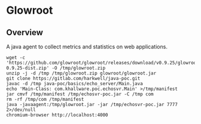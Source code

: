 Glowroot
=================
Overview
---------------
A java agent to collect metrics and statistics on web applications.

```shell
wget -c 'https://github.com/glowroot/glowroot/releases/download/v0.9.25/glowroot-0.9.25-dist.zip' -O /tmp/glowroot.zip
unzip -j -d /tmp /tmp/glowroot.zip glowroot/glowroot.jar
git clone https://gitlab.com/harkwell/java-poc.git
javac -d /tmp java-poc/basics/echo_server/Main.java
echo 'Main-Class: com.khallware.poc.echosvr.Main' >/tmp/manifest
jar cmvf /tmp/manifest /tmp/echosvr-poc.jar -C /tmp com
rm -rf /tmp/com /tmp/manifest
java -javaagent:/tmp/glowroot.jar -jar /tmp/echosvr-poc.jar 7777 2>/dev/null
chromium-browser http://localhost:4000
```
